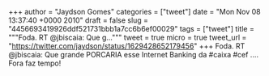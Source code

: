 
+++
author = "Jaydson Gomes"
categories = ["tweet"]
date = "Mon Nov 08 13:37:40 +0000 2010"
draft = false
slug = "4456693419926ddf521731bbb1a7cc6b6ef00029"
tags = ["tweet"]
title = """Foda. RT @jbiscaia: Que g..."""
tweet = true
micro = true
tweet_url = "https://twitter.com/jaydson/status/1629428652179456"
+++
Foda. RT @jbiscaia: Que grande PORCARIA esse Internet Banking da #caixa #cef .... Fora faz tempo!
